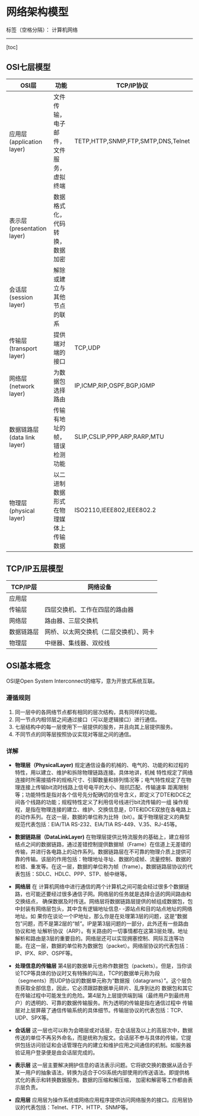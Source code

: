 ﻿# 网络架构模型

标签（空格分隔）： 计算机网络

---

[toc]

## OSI七层模型

|OSI层|功能|TCP/IP协议
|---|---|---
|应用层(application layer)|文件传输，电子邮件，文件服务，虚拟终端|TETP,HTTP,SNMP,FTP,SMTP,DNS,Telnet
|表示层(presentation layer)|数据格式化，代码转换，数据加密|
|会话层(session layer)|解除或建立与其他节点的联系|
|传输层(transport layer)|提供端对端的接口|TCP,UDP|
|网络层(network layer)|为数据包选择路由|IP,ICMP,RIP,OSPF,BGP,IGMP
|数据链路层(data link layer)|传输有地址的帧，错误检测功能|SLIP,CSLIP,PPP,ARP,RARP,MTU
|物理层(physical layer)|以二进制数据形式在物理媒体上传输数据|ISO2110,IEEE802,IEEE802.2

## TCP/IP五层模型

|TCP/IP层|网络设备
|---|---|
|应用层|
|传输层|四层交换机、工作在四层的路由器
|网络层|路由器、三层交换机
|数据链路层|网桥、以太网交换机（二层交换机）、网卡
|物理层|中继器、集线器、双绞线

## OSI基本概念

OSI是Open System Interconnect的缩写，意为开放式系统互联。

### 遵循规则

1. 同一层中的各网络节点都有相同的层次结构，具有同样的功能。
2. 同一节点内相邻层之间通过接口（可以是逻辑接口）进行通信。
3. 七层结构中的每一层使用下一层提供的服务，并且向其上层提供服务。
4. 不同节点的同等层按照协议实现对等层之间的通信。

### 详解

- **物理层（PhysicalLayer)**
规定通信设备的机械的、电气的、功能的和过程的特性，用以建立、维护和拆除物理链路连接。具体地讲，机械 特性规定了网络连接时所需接插件的规格尺寸、引脚数量和排列情况等；电气特性规定了在物理连接上传输bit流时线路上信号电平的大小、阻抗匹配、传输速率 距离限制等；功能特性是指对各个信号先分配确切的信号含义，即定义了DTE和DCE之间各个线路的功能；规程特性定义了利用信号线进行bit流传输的一组 操作规程，是指在物理连接的建立、维护、交换信息是，DTE和DCE双放在各电路上的动作系列。在这一层，数据的单位称为比特（bit）。属于物理层定义的典型规范代表包括：EIA/TIA RS-232、EIA/TIA RS-449、V.35、RJ-45等。

- **数据链路层（DataLinkLayer)**
在物理层提供比特流服务的基础上，建立相邻结点之间的数据链路，通过差错控制提供数据帧（Frame）在信道上无差错的传输，并进行各电路上的动作系列。数据链路层在不可靠的物理介质上提供可靠的传输。该层的作用包括：物理地址寻址、数据的成帧、流量控制、数据的检错、重发等。在这一层，数据的单位称为帧（frame）。数据链路层协议的代表包括：SDLC、HDLC、PPP、STP、帧中继等。

- **网络层**
在 计算机网络中进行通信的两个计算机之间可能会经过很多个数据链路，也可能还要经过很多通信子网。网络层的任务就是选择合适的网间路由和交换结点， 确保数据及时传送。网络层将数据链路层提供的帧组成数据包，包中封装有网络层包头，其中含有逻辑地址信息- -源站点和目的站点地址的网络地址。如 果你在谈论一个IP地址，那么你是在处理第3层的问题，这是“数据包”问题，而不是第2层的“帧”。IP是第3层问题的一部分，此外还有一些路由协议和地 址解析协议（ARP）。有关路由的一切事情都在这第3层处理。地址解析和路由是3层的重要目的。网络层还可以实现拥塞控制、网际互连等功能。在这一层，数据的单位称为数据包（packet）。网络层协议的代表包括：IP、IPX、RIP、OSPF等。

- **处理信息的传输层**
第4层的数据单元也称作数据包（packets）。但是，当你谈论TCP等具体的协议时又有特殊的叫法，TCP的数据单元称为段 （segments）而UDP协议的数据单元称为“数据报（datagrams）”。这个层负责获取全部信息，因此，它必须跟踪数据单元碎片、乱序到达的 数据包和其它在传输过程中可能发生的危险。第4层为上层提供端到端（最终用户到最终用户）的透明的、可靠的数据传输服务。所为透明的传输是指在通信过程中 传输层对上层屏蔽了通信传输系统的具体细节。传输层协议的代表包括：TCP、UDP、SPX等。

- **会话层**
这一层也可以称为会晤层或对话层，在会话层及以上的高层次中，数据传送的单位不再另外命名，而是统称为报文。会话层不参与具体的传输，它提供包括访问验证和会话管理在内的建立和维护应用之间通信的机制。如服务器验证用户登录便是由会话层完成的。

- **表示层**
这一层主要解决拥护信息的语法表示问题。它将欲交换的数据从适合于某一用户的抽象语法，转换为适合于OSI系统内部使用的传送语法。即提供格式化的表示和转换数据服务。数据的压缩和解压缩， 加密和解密等工作都由表示层负责。

- **应用层**
应用层为操作系统或网络应用程序提供访问网络服务的接口。应用层协议的代表包括：Telnet、FTP、HTTP、SNMP等。

